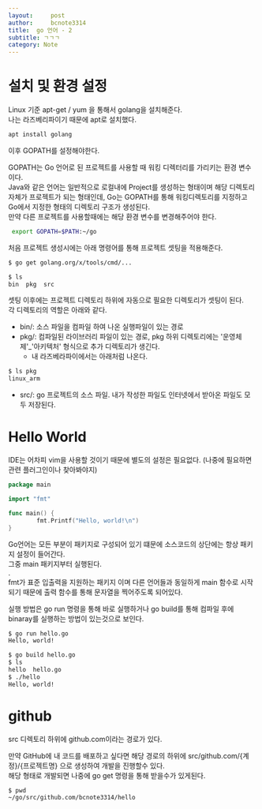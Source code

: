 ```yaml
---
layout:     post
author:     bcnote3314
title: 	go 언어 - 2
subtitle: ㄱㄱㄱ
category: Note
---
```



# 설치 및 환경 설정

Linux 기준 apt-get / yum 을 통해서 golang을 설치해준다.  
나는 라즈베리파이기 때문에 apt로 설치했다.  
```bash
apt install golang
```
이후 GOPATH를 설정해야한다.  

GOPATH는 Go 언어로 된 프로젝트를 사용할 때 워킹 디렉터리를 가리키는 환경 변수이다.  
Java와 같은 언어는 일반적으로 로컬내에 Project를 생성하는 형태이며 해당 디렉토리자체가 프로젝트가 되는 형태인데, Go는 GOPATH를 통해 워킹디렉토리를 지정하고 Go에서 지정한 형태의 디렉토리 구조가 생성된다.  
만약 다른 프로젝트를 사용할때에는 해당 환경 변수를 변경해주어야 한다.  

```bash
 export GOPATH=$PATH:~/go
```

처음 프로젝트 생성시에는 아래 명령어를 통해 프로젝트 셋팅을 적용해준다.

```bash
$ go get golang.org/x/tools/cmd/...

$ ls
bin  pkg  src

```

셋팅 이후에는 프로젝트 디렉토리 하위에 자동으로 필요한 디렉토리가 셋팅이 된다.  
각 디렉토리의 역할은 아래와 같다.  

* bin/: 소스 파일을 컴파일 하여 나온 실행파일이 있는 경로
* pkg/: 컴파일된 라이브러리 파일이 있는 경로, pkg 하위 디렉토리에는 '운영체제'_'아키텍처' 형식으로 추가 디렉토리가 생긴다.
  * 내 라즈베라파이에서는 아래처럼 나온다.
```bash
$ ls pkg
linux_arm
```
* src/: go 프로젝트의 소스 파일. 내가 작성한 파일도 인터넷에서 받아온 파일도 모두 저장된다.  

# Hello World

IDE는 어차피 vim을 사용할 것이기 때문에 별도의 설정은 필요없다. (나중에 필요하면 관련 플러그인이나 찾아봐야지)

```go
package main

import "fmt"

func main() {
        fmt.Printf("Hello, world!\n")
}
```

Go언어는 모든 부분이 패키지로 구성되어 있기 떄문에 소스코드의 상단에는 항상 패키지 설정이 들어간다.  
그중 main 패키지부터 실행된다.  
.  
fmt가 표준 입출력을 지원하는 패키지 이며 다른 언어들과 동일하게 main 함수로 시작되기 때문에 출력 함수를 통해 문자열을 찍어주도록 되어있다.

실행 방법은 go run 명령을 통해 바로 실행하거나 go build를 통해 컴파일 후에 binaray를 실행하는 방법이 있는것으로 보인다.  

```bash
$ go run hello.go
Hello, world!

$ go build hello.go
$ ls
hello  hello.go
$ ./hello
Hello, world!

```

# github

src 디렉토리 하위에 github.com이라는 경로가 있다.  

만약 GitHub에 내 코드를 배포하고 싶다면 해당 경로의 하위에 src/github.com/{계정}/{프로젝트명} 으로 생성하여 개발을 진행할수 있다.  
해당 형태로 개발되면 나중에 go get 명령을 통해 받을수가 있게된다.  

```bash
$ pwd
~/go/src/github.com/bcnote3314/hello
```
